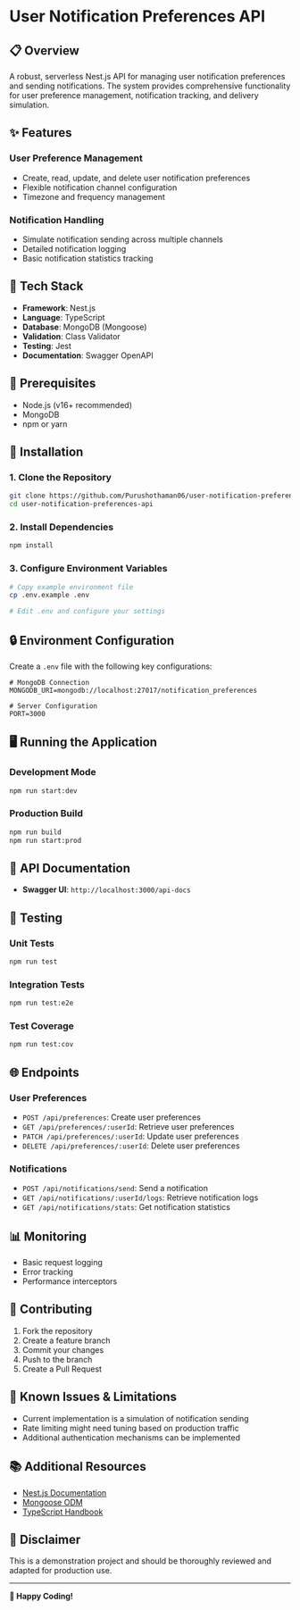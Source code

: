 # User Notification Preferences API

## 📋 Overview

A robust, serverless Nest.js API for managing user notification preferences and sending notifications. The system provides comprehensive functionality for user preference management, notification tracking, and delivery simulation.

## ✨ Features

### User Preference Management
- Create, read, update, and delete user notification preferences
- Flexible notification channel configuration
- Timezone and frequency management

### Notification Handling
- Simulate notification sending across multiple channels
- Detailed notification logging
- Basic notification statistics tracking

## 🚀 Tech Stack

- **Framework**: Nest.js
- **Language**: TypeScript
- **Database**: MongoDB (Mongoose)
- **Validation**: Class Validator
- **Testing**: Jest
- **Documentation**: Swagger OpenAPI

## 🔧 Prerequisites

- Node.js (v16+ recommended)
- MongoDB
- npm or yarn

## 💾 Installation

### 1. Clone the Repository
```bash
git clone https://github.com/Purushothaman06/user-notification-preferences-api.git
cd user-notification-preferences-api
```

### 2. Install Dependencies
```bash
npm install
```

### 3. Configure Environment Variables
```bash
# Copy example environment file
cp .env.example .env

# Edit .env and configure your settings
```

## 🔒 Environment Configuration

Create a `.env` file with the following key configurations:

```properties
# MongoDB Connection
MONGODB_URI=mongodb://localhost:27017/notification_preferences

# Server Configuration
PORT=3000
```

## 🖥️ Running the Application

### Development Mode
```bash
npm run start:dev
```

### Production Build
```bash
npm run build
npm run start:prod
```

## 📄 API Documentation

- **Swagger UI**: `http://localhost:3000/api-docs`

## 🧪 Testing

### Unit Tests
```bash
npm run test
```

### Integration Tests
```bash
npm run test:e2e
```

### Test Coverage
```bash
npm run test:cov
```

## 🌐 Endpoints

### User Preferences
- `POST /api/preferences`: Create user preferences
- `GET /api/preferences/:userId`: Retrieve user preferences
- `PATCH /api/preferences/:userId`: Update user preferences
- `DELETE /api/preferences/:userId`: Delete user preferences

### Notifications
- `POST /api/notifications/send`: Send a notification
- `GET /api/notifications/:userId/logs`: Retrieve notification logs
- `GET /api/notifications/stats`: Get notification statistics

## 📊 Monitoring

- Basic request logging
- Error tracking
- Performance interceptors

## 🤝 Contributing

1. Fork the repository
2. Create a feature branch
3. Commit your changes
4. Push to the branch
5. Create a Pull Request

## 🐛 Known Issues & Limitations

- Current implementation is a simulation of notification sending
- Rate limiting might need tuning based on production traffic
- Additional authentication mechanisms can be implemented

## 📚 Additional Resources

- [Nest.js Documentation](https://nestjs.com/)
- [Mongoose ODM](https://mongoosejs.com/)
- [TypeScript Handbook](https://www.typescriptlang.org/docs/)

## 🚨 Disclaimer

This is a demonstration project and should be thoroughly reviewed and adapted for production use.

---

**🌟 Happy Coding!**